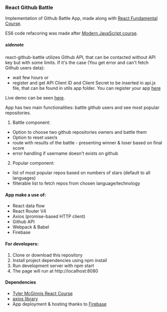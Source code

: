 ### React Github Battle

Implementation of Github Battle App, made along with [React Fundamental Course](https://tylermcginnis.com/courses/react-fundamentals/).

ES6 code refacoring was made after [Modern JavaScript course](https://tylermcginnis.com/courses/modern-javascript/).

##### sidenote
react-github-battle utilizes Github API, that can be contacted without API key but with some limits. If it's the case (You get error and can't fetch Github users data):

* wait few hours
or
* register and get API Client ID and Client Secret to be inserted in api.js file, that can be found in utils app folder. You can register your app [here](https://github.com/settings/applications/new)


Live demo can be seen [here](https://github-battle-react-2be0f.firebaseapp.com/).

App has two main functionalities: battle github users and see most popular repositories.


1. Battle component:

* Option to choose two github repositories owners and battle them
* Option to reset user/s
* route with results of the battle - presenting winner & loser based on final score
* error handling if username doesn't exists on github

2. Popular component:

* list of most popular repos based on numbers of stars (default to all languages)
* filterable list to fetch repos from chosen language/technology

#### App make a use of:

* React data flow
* React Router V4
* Axios (promise-based HTTP client)
* Github API
* Webpack & Babel
* Firebase

#### For developers:

1. Clone or download this repository
2. Install project dependencies using npm install
3. Run development server with npm start
4. The page will run at http://localhost:8080


#### Dependencies

* [Tyler McGinnis React Course](https://tylermcginnis.com/courses/react-fundamentals/)
* [axios library](https://github.com/axios/axios)
* App deployment & hosting thanks to [Firebase](https://firebase.google.com/)